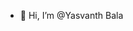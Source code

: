 - 👋 Hi, I’m @Yasvanth Bala


<!---
Yashloop/Yashloop is a ✨ special ✨ repository because its `README.md` (this file) appears on your GitHub profile.
You can click the Preview link to take a look at your changes.
--->
